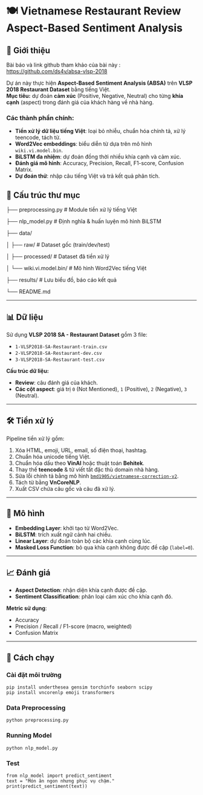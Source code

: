 # 🍽️ Vietnamese Restaurant Review Aspect-Based Sentiment Analysis

## 📌 Giới thiệu
Bài báo và link github tham khảo của bài này : https://github.com/ds4v/absa-vlsp-2018

Dự án này thực hiện **Aspect-Based Sentiment Analysis (ABSA)** trên **VLSP 2018 Restaurant Dataset** bằng tiếng Việt.  
**Mục tiêu:** dự đoán **cảm xúc** (Positive, Negative, Neutral) cho từng **khía cạnh** (aspect) trong đánh giá của khách hàng về nhà hàng.

### Các thành phần chính:
- **Tiền xử lý dữ liệu tiếng Việt**: loại bỏ nhiễu, chuẩn hóa chính tả, xử lý teencode, tách từ.
- **Word2Vec embeddings**: biểu diễn từ dựa trên mô hình `wiki.vi.model.bin`.
- **BiLSTM đa nhiệm**: dự đoán đồng thời nhiều khía cạnh và cảm xúc.
- **Đánh giá mô hình**: Accuracy, Precision, Recall, F1-score, Confusion Matrix.
- **Dự đoán thử**: nhập câu tiếng Việt và trả kết quả phân tích.

## 📂 Cấu trúc thư mục
├── preprocessing.py # Module tiền xử lý tiếng Việt

├── nlp_model.py # Định nghĩa & huấn luyện mô hình BiLSTM

├── data/

│ ├── raw/ # Dataset gốc (train/dev/test)

│ ├── processed/ # Dataset đã tiền xử lý

│ └── wiki.vi.model.bin/ # Mô hình Word2Vec tiếng Việt

├── results/ # Lưu biểu đồ, báo cáo kết quả

└── README.md


---

## 📊 Dữ liệu
Sử dụng **VLSP 2018 SA - Restaurant Dataset** gồm 3 file:
- `1-VLSP2018-SA-Restaurant-train.csv`
- `2-VLSP2018-SA-Restaurant-dev.csv`
- `3-VLSP2018-SA-Restaurant-test.csv`

**Cấu trúc dữ liệu:**
- **Review**: câu đánh giá của khách.
- **Các cột aspect**: giá trị `0` (Not Mentioned), `1` (Positive), `2` (Negative), `3` (Neutral).

---

## 🛠️ Tiền xử lý
Pipeline tiền xử lý gồm:
1. Xóa HTML, emoji, URL, email, số điện thoại, hashtag.
2. Chuẩn hóa unicode tiếng Việt.
3. Chuẩn hóa dấu theo **VinAI** hoặc thuật toán **Behitek**.
4. Thay thế **teencode** & từ viết tắt đặc thù domain nhà hàng.
5. Sửa lỗi chính tả bằng mô hình [`bmd1905/vietnamese-correction-v2`](https://huggingface.co/bmd1905/vietnamese-correction-v2).
6. Tách từ bằng **VnCoreNLP**.
7. Xuất CSV chứa câu gốc và câu đã xử lý.

---

## 🧠 Mô hình
- **Embedding Layer**: khởi tạo từ Word2Vec.
- **BiLSTM**: trích xuất ngữ cảnh hai chiều.
- **Linear Layer**: dự đoán toàn bộ các khía cạnh cùng lúc.
- **Masked Loss Function**: bỏ qua khía cạnh không được đề cập (`label=0`).

---

## 📈 Đánh giá
- **Aspect Detection**: nhận diện khía cạnh được đề cập.
- **Sentiment Classification**: phân loại cảm xúc cho khía cạnh đó.

**Metric sử dụng**:
- Accuracy
- Precision / Recall / F1-score (macro, weighted)
- Confusion Matrix

---

## 🚀 Cách chạy

### Cài đặt môi trường
```
pip install underthesea gensim torchinfo seaborn scipy
pip install vncorenlp emoji transformers
```
### Data Preprocessing
```
python preprocessing.py
```
### Running Model
```
python nlp_model.py
```
### Test 
```
from nlp_model import predict_sentiment
text = "Món ăn ngon nhưng phục vụ chậm."
print(predict_sentiment(text))
